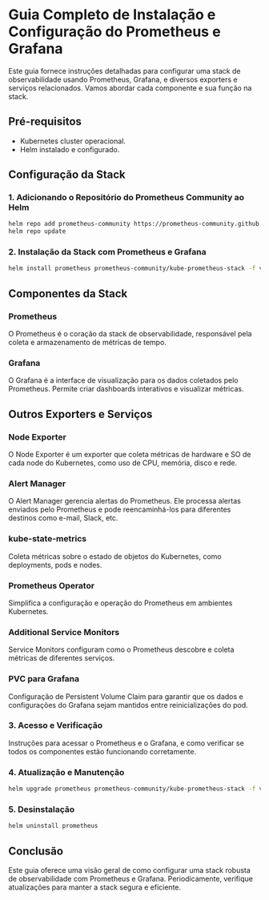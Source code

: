 # **Guia Completo de Instalação e Configuração do Prometheus e Grafana**

Este guia fornece instruções detalhadas para configurar uma stack de observabilidade usando Prometheus, Grafana, e diversos exporters e serviços relacionados. Vamos abordar cada componente e sua função na stack.

## **Pré-requisitos**

- Kubernetes cluster operacional.
- Helm instalado e configurado.

## **Configuração da Stack**

### **1. Adicionando o Repositório do Prometheus Community ao Helm**

```bash
helm repo add prometheus-community https://prometheus-community.github.io/helm-charts
helm repo update
```

### **2. Instalação da Stack com Prometheus e Grafana**

```bash
helm install prometheus prometheus-community/kube-prometheus-stack -f values.yaml
```

## **Componentes da Stack**

### **Prometheus**

O Prometheus é o coração da stack de observabilidade, responsável pela coleta e armazenamento de métricas de tempo.

### **Grafana**

O Grafana é a interface de visualização para os dados coletados pelo Prometheus. Permite criar dashboards interativos e visualizar métricas.

## **Outros Exporters e Serviços**

### **Node Exporter**

O Node Exporter é um exporter que coleta métricas de hardware e SO de cada node do Kubernetes, como uso de CPU, memória, disco e rede.

### **Alert Manager**

O Alert Manager gerencia alertas do Prometheus. Ele processa alertas enviados pelo Prometheus e pode reencaminhá-los para diferentes destinos como e-mail, Slack, etc.

### kube-state-metrics

Coleta métricas sobre o estado de objetos do Kubernetes, como deployments, pods e nodes.

### Prometheus Operator

Simplifica a configuração e operação do Prometheus em ambientes Kubernetes.

### Additional Service Monitors

Service Monitors configuram como o Prometheus descobre e coleta métricas de diferentes serviços.

### PVC para Grafana

Configuração de Persistent Volume Claim para garantir que os dados e configurações do Grafana sejam mantidos entre reinicializações do pod.

### **3. Acesso e Verificação**

Instruções para acessar o Prometheus e o Grafana, e como verificar se todos os componentes estão funcionando corretamente.

### **4. Atualização e Manutenção**

```bash
helm upgrade prometheus prometheus-community/kube-prometheus-stack -f values.yam
```

### **5. Desinstalação**

```bash
helm uninstall prometheus
```

## **Conclusão**

Este guia oferece uma visão geral de como configurar uma stack robusta de observabilidade com Prometheus e Grafana. Periodicamente, verifique atualizações para manter a stack segura e eficiente.